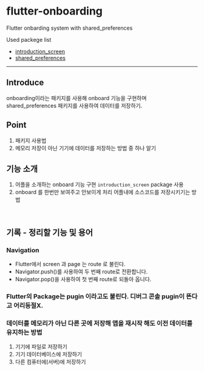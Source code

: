 <!--
프로젝트 끝나면 각 기능들을 정리한 새로운 나만의 프로젝트를 만들어 깃허브에 올리자.
시간이 많이 걸리더라도 해야 내것이 된다.
-->

# flutter-onboarding
Flutter onbarding system with shared_preferences

Used packege list   
- [introduction_screen](https://pub.dev/packages/introduction_screen)
- [shared_preferences](https://pub.dev/packages/shared_preferences/example)

---

## Introduce  
onboarding이라는 패키지를 사용해 onboard 기능을 구현하며 shared_preferences 패키지를 사용하여 데이터를 저장하기.

## Point  
1. 패키지 사용법
2. 메모리 저장이 아닌 기기에 데이터를 저장하는 방법 중 하나 알기

## 기능 소개
1. 어플을 소개하는 onboard 기능 구현
    `introduction_screen` package 사용
2. onboard 를 한번만 보여주고 안보이게 처리
    어플내에 소스코드를 저장시키기는 방법

<br>

## 기록 - 정리할 기능 및 용어

### Navigation  
- Flutter에서 screen 과 page 는 route 로 불린다.
- Navigator.push()를 사용하여 두 번째 route로 전환합니다.
- Navigator.pop()을 사용하여 첫 번째 route로 되돌아 옵니다.

### Flutter의 Package는 pugin 이라고도 불린다. 디버그 콘솔 pugin이 뜬다고 어리둥절X.

### 데이터를 메모리가 아닌 다른 곳에 저장해 앱을 재시작 해도 이전 데이터를 유지하는 방법  
1. 기기에 파일로 저장하기
2. 기기 데이터베이스에 저장하기
3. 다른 컴퓨터에(서버)에 저장하기

<br>


